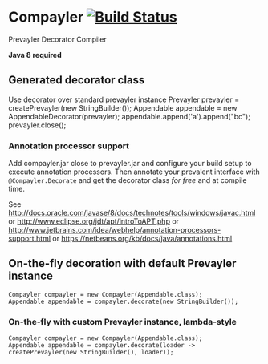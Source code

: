 # Compayler [![Build Status](https://travis-ci.org/sormuras/compayler.png?branch=master)](https://travis-ci.org/sormuras/compayler)

Prevayler Decorator Compiler

**Java 8 required**


## Generated decorator class 
Use decorator over standard prevayler instance
	Prevayler prevayler = createPrevayler(new StringBuilder());
	Appendable appendable = new AppendableDecorator(prevayler);
	appendable.append('a').append("bc");
	prevayler.close();

### Annotation processor support
Add compayler.jar close to prevayler.jar and configure your build setup to execute annotation processors.
Then annotate your prevalent interface with `@Compayler.Decorate` and get the decorator class *for free*
and at compile time.

See http://docs.oracle.com/javase/8/docs/technotes/tools/windows/javac.html
or http://www.eclipse.org/jdt/apt/introToAPT.php
or http://www.jetbrains.com/idea/webhelp/annotation-processors-support.html
or https://netbeans.org/kb/docs/java/annotations.html


## On-the-fly decoration with default Prevayler instance

	Compayler compayler = new Compayler(Appendable.class);
	Appendable appendable = compayler.decorate(new StringBuilder());
	
### On-the-fly with custom Prevayler instance, lambda-style

	Compayler compayler = new Compayler(Appendable.class);
	Appendable appendable = compayler.decorate(loader -> createPrevayler(new StringBuilder(), loader));
